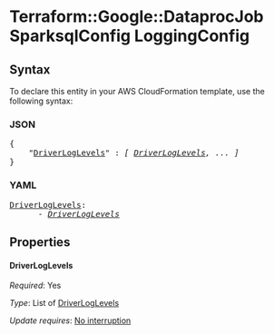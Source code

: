 # Terraform::Google::DataprocJob SparksqlConfig LoggingConfig

## Syntax

To declare this entity in your AWS CloudFormation template, use the following syntax:

### JSON

<pre>
{
    "<a href="#driverloglevels" title="DriverLogLevels">DriverLogLevels</a>" : <i>[ <a href="sparksqlconfig-loggingconfig-driverloglevels.md">DriverLogLevels</a>, ... ]</i>
}
</pre>

### YAML

<pre>
<a href="#driverloglevels" title="DriverLogLevels">DriverLogLevels</a>: <i>
      - <a href="sparksqlconfig-loggingconfig-driverloglevels.md">DriverLogLevels</a></i>
</pre>

## Properties

#### DriverLogLevels

_Required_: Yes

_Type_: List of <a href="sparksqlconfig-loggingconfig-driverloglevels.md">DriverLogLevels</a>

_Update requires_: [No interruption](https://docs.aws.amazon.com/AWSCloudFormation/latest/UserGuide/using-cfn-updating-stacks-update-behaviors.html#update-no-interrupt)

